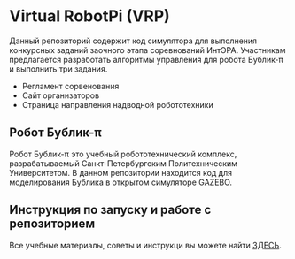# Virtual RobotPi (VRP)
Данный репозиторий содержит код симулятора для выполнения конкурсных заданий заочного этапа соревнований ИнтЭРА. Участникам предлагается разработать алгоритмы управления для робота Бублик-π и выполнить три задания. 

* Регламент сорвенования 
* Сайт организаторов
* Страница направления надводной робототехники

## Робот Бублик-π
Робот Бублик-π это учебный робототехнический комплекс, разрабатываемый Санкт-Петербургским Политехническим Университетом. В данном репозитории находится код для моделирования Бублика в открытом симуляторе GAZEBO. 

## Инструкция по запуску и работе с репозиторием 
Все учебные материалы, советы и инструкци вы можете найти [ЗДЕСЬ](https://github.com/Bogdanov-am/vrp/wiki).
